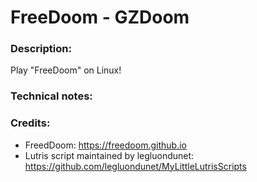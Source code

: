 # FreeDoom - GZDoom
### Description:
Play "FreeDoom" on Linux!
### Technical notes:
### Credits:
- FreedDoom: https://freedoom.github.io
- Lutris script maintained by legluondunet: https://github.com/legluondunet/MyLittleLutrisScripts
